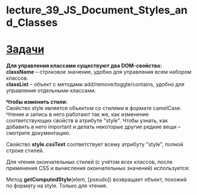 # lecture_39_JS_Document_Styles_and_Сlasses

#  [Задачи ](https://github.com/schoolteacherMP/lecture_39_JS_Document_Styles_and_Classes/blob/main/tasks.md)  

**Для управления классами существуют два DOM-свойства:**  
**className** – строковое значение, удобно для управления всем набором классов.  
**classList** – объект с методами add/remove/toggle/contains, удобно для управления отдельными классами.  

**Чтобы изменить стили:**  
Свойство style является объектом со стилями в формате camelCase. Чтение и запись в него работают так же, как изменение соответствующих свойств в атрибуте "style". Чтобы узнать, как добавить в него important и делать некоторые другие редкие вещи – смотрите документацию.  

Свойство **style.cssText** соответствует всему атрибуту "style", полной строке стилей.  

Для чтения окончательных стилей (с учётом всех классов, после применения CSS и вычисления окончательных значений) используется:  

Метод **getComputedStyle**(elem, [pseudo]) возвращает объект, похожий по формату на style. Только для чтения.  

